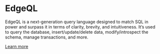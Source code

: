 # EdgeQL

EdgeQL is a next-generation query language designed to match SQL in power and surpass it in terms of clarity, brevity, and intuitiveness. It’s used to query the database, insert/update/delete data, modify/introspect the schema, manage transactions, and more.

[Learn more](https://www.edgedb.com/docs/edgeql/index)
